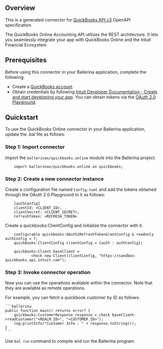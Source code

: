 ## Overview
This is a generated connector for [QuickBooks API v3](https://developer.intuit.com/app/developer/qbo/docs/get-started) OpenAPI specification.

The QuickBooks Online Accounting API utilizes the REST architecture. It lets you seamlessly integrate your app with QuickBooks Online and the Intuit Financial Ecosystem 

## Prerequisites

Before using this connector in your Ballerina application, complete the following:

* Create a [QuickBooks account](https://quickbooks.intuit.com/global/).
* Obtain credentials by following [Intuit Developer Documentation - Create and start developing your app](https://developer.intuit.com/app/developer/qbo/docs/get-started/start-developing-your-app). You can obtain tokens via the [OAuth 2.0 Playground](https://developer.intuit.com/app/developer/playground).

## Quickstart

To use the QuickBooks Online connector in your Ballerina application, update the .bal file as follows:

### Step 1: Import connector
Import the `ballerinax/quickbooks.online` module into the Ballerina project.
```ballerina
    import ballerinax/quickbooks.online as quickbooks;
```

### Step 2: Create a new connector instance
Create a configuration file named `Config.toml` and add the tokens obtained through the OAuth 2.0 Playground to it as follows:
```ballerina
    [authConfig]
    clientId: <CLIENT_ID>,
    clientSecret: <CLIENT_SECRET>,
    refreshToken: <REFRESH_TOKEN>
```

Create a quickbooks:ClientConfig and initialize the connector with it.
```ballerina
    configurable quickbooks:OAuth2RefreshTokenGrantConfig & readonly authConfig = ?;
    quickbooks:ClientConfig clientConfig = {auth : authConfig};

    quickbooks:Client baseClient = 
            check new Client(clientConfig, "https://sandbox-quickbooks.api.intuit.com");
```

### Step 3: Invoke connector operation
Now you can use the operations available within the connector. Note that they are available as remote operations.

For example, you can fetch a quickbook customer by ID as follows:

    ```ballerina
    public function main() returns error? {
        quickbooks:CustomerResponse response = check baseClient->readCustomer("<REALM_ID>", "<CUSTOMER_ID>");
        log:printInfo("Customer Info : " + response.toString());
    }
    ```

Use `bal run` command to compile and run the Ballerina program. 
